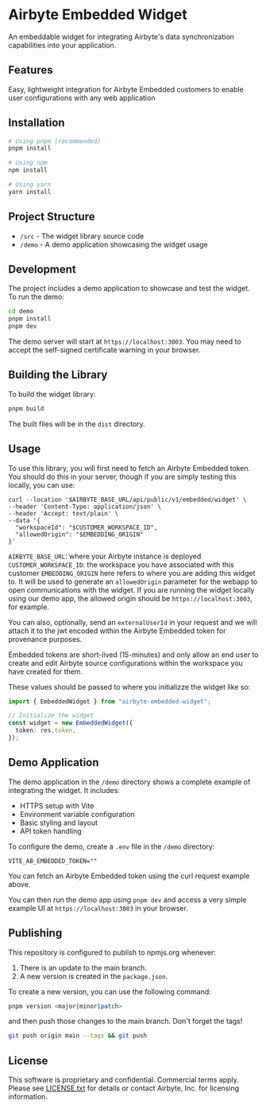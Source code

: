 # Airbyte Embedded Widget

An embeddable widget for integrating Airbyte's data synchronization capabilities into your application.

## Features

Easy, lightweight integration for Airbyte Embedded customers to enable user configurations with any web application

## Installation

```bash
# Using pnpm (recommended)
pnpm install

# Using npm
npm install

# Using yarn
yarn install
```

## Project Structure

- `/src` - The widget library source code
- `/demo` - A demo application showcasing the widget usage

## Development

The project includes a demo application to showcase and test the widget. To run the demo:

```bash
cd demo
pnpm install
pnpm dev
```

The demo server will start at `https://localhost:3003`. You may need to accept the self-signed certificate warning in your browser.

## Building the Library

To build the widget library:

```bash
pnpm build
```

The built files will be in the `dist` directory.

## Usage

To use this library, you will first need to fetch an Airbyte Embedded token. You should do this in your server, though if you are simply testing this locally, you can use:

```
curl --location '$AIRBYTE_BASE_URL/api/public/v1/embedded/widget' \
--header 'Content-Type: application/json' \
--header 'Accept: text/plain' \
--data '{
  "workspaceId": "$CUSTOMER_WORKSPACE_ID",
  "allowedOrigin": "$EMBEDDING_ORIGIN"
}'
```

`AIRBYTE_BASE_URL`: where your Airbyte instance is deployed
`CUSTOMER_WORKSPACE_ID`: the workspace you have associated with this customer
`EMBEDDING_ORIGIN` here refers to where you are adding this widget to. It will be used to generate an `allowedOrigin` parameter for the webapp to open communications with the widget. If you are running the widget locally using our demo app, the allowed origin should be `https://localhost:3003`, for example.

You can also, optionally, send an `externalUserId` in your request and we will attach it to the jwt encoded within the Airbyte Embedded token for provenance purposes.

Embedded tokens are short-lived (15-minutes) and only allow an end user to create and edit Airbyte source configurations within the workspace you have created for them.

These values should be passed to where you initializze the widget like so:

```typescript
import { EmbeddedWidget } from "airbyte-embedded-widget";

// Initialize the widget
const widget = new EmbeddedWidget({
  token: res.token,
});
```

## Demo Application

The demo application in the `/demo` directory shows a complete example of integrating the widget. It includes:

- HTTPS setup with Vite
- Environment variable configuration
- Basic styling and layout
- API token handling

To configure the demo, create a `.env` file in the `/demo` directory:

```env
VITE_AB_EMBEDDED_TOKEN=""
```

You can fetch an Airbyte Embedded token using the curl request example above.

You can then run the demo app using `pnpm dev` and access a very simple example UI at `https://localhost:3003` in your browser.

## Publishing

This repository is configured to publish to npmjs.org whenever:

1. There is an update to the main branch.
2. A new version is created in the `package.json`.

To create a new version, you can use the following command:

```bash
pnpm version <major|minor|patch>
```

and then push those changes to the main branch. Don't forget the tags!

```bash
git push origin main --tags && git push
```

## License

This software is proprietary and confidential. Commercial terms apply. Please see [LICENSE.txt](LICENSE.txt) for details or contact Airbyte, Inc. for licensing information.
